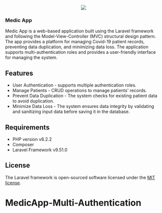 <p align="center"><img src="https://user-images.githubusercontent.com/79900070/221207139-a48d356d-2b50-46f1-b697-eb6e39912858.png"></p>

### Medic App
Medic App is a web-based application built using the Laravel framework and following the Model-View-Controller (MVC) structural design pattern. The app provides a platform for managing Covid-19 patient records, preventing data duplication, and minimizing data loss. The application supports multi-authentication roles and provides a user-friendly interface for managing the system.

## Features
* User Authentication - supports multiple authentication roles.
* Manage Patients - CRUD operations to manage patients' records.
* Prevent Data Duplication - The system checks for existing patient data to avoid duplication.
* Minimize Data Loss - The system ensures data integrity by validating and sanitizing input data before saving it in the database.


## Requirements
* PHP version v8.2.2
* Composer
* Laravel Framework v9.51.0


## License

The Laravel framework is open-sourced software licensed under the [MIT license](https://opensource.org/licenses/MIT).
# MedicApp-Multi-Authentication
